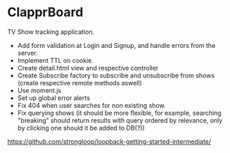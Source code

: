 # ClapprBoard

TV Show tracking application.

- Add form validation at Login and Signup, and handle errors from the server.
- Implement TTL on cookie.
- Create detail.html view and respective controller
- Create Subscribe factory to subscribe and unsubscribe from shows (create respective remote methods aswell)
- Use moment.js
- Set up global error alerts
- Fix 404 when user searches for non existing show.
- Fix querying shows (it should be more flexible, for example, searching "breaking" should return results with query ordered by relevance, only by clicking one should it be added to DB(?))

https://github.com/strongloop/loopback-getting-started-intermediate/
